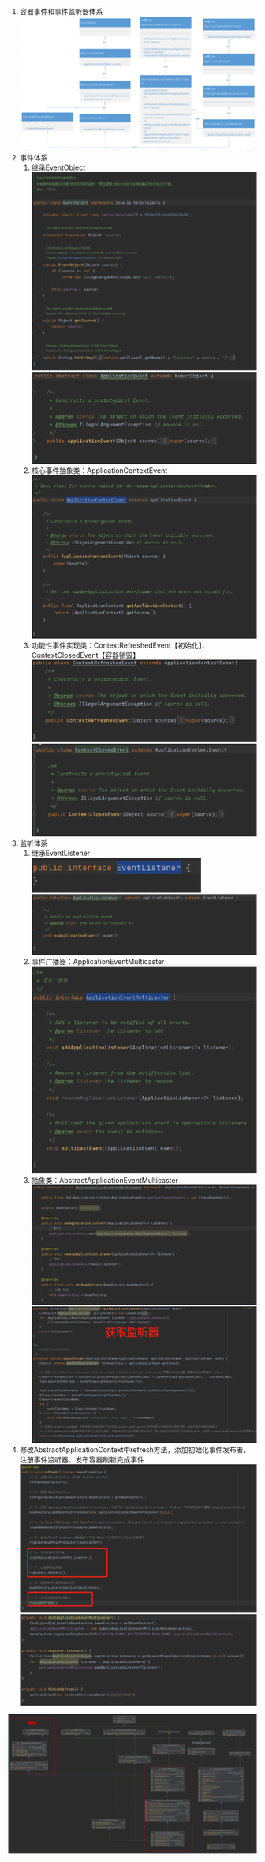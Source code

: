 1. 容器事件和事件监听器体系
   ![img.png](img/note_10_1.png)
2. 事件体系
   1. 继承EventObject
      ![img.png](img/note_10_3.png)
      ![img.png](img/note_10_2.png)
   2. 核心事件抽象类：ApplicationContextEvent
      ![img.png](img/note_10_4.png)
   3. 功能性事件实现类：ContextRefreshedEvent【初始化】、ContextClosedEvent【容器销毁】
      ![img.png](img/note_10_5.png)
      ![img_1.png](img/note_10_6.png)
3. 监听体系
   1. 继承EventListener
      ![img_1.png](img/note_10_7.png)
      ![img.png](img/note_10_8.png)
   2. 事件广播器：ApplicationEventMulticaster
      ![img.png](img/note_10_9.png)
   3. 抽象类：AbstractApplicationEventMulticaster
      ![img.png](img/note_10_10.png)
      ![img.png](img/note_10_11.png)
4. 修改AbstractApplicationContext中refresh方法，添加初始化事件发布者、注册事件监听器、发布容器刷新完成事件
   ![img.png](img/note_10_12.png)
   ![img.png](img/note_10_13.png)

![img.png](img/note_10_14.png)
